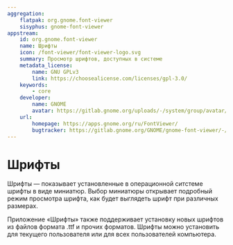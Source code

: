 ```yaml
---
aggregation:
    flatpak: org.gnome.font-viewer
    sisyphus: gnome-font-viewer
appstream:
    id: org.gnome.font-viewer
    name: Шрифты
    icon: /font-viewer/font-viewer-logo.svg
    summary: Просмотр шрифтов, доступных в системе
    metadata_license: 
        name: GNU GPLv3
        link: https://choosealicense.com/licenses/gpl-3.0/
    keywords: 
        - core
    developer: 
        name: GNOME
        avatar: https://gitlab.gnome.org/uploads/-/system/group/avatar/8/gnomelogo.png?width=48
    url: 
        homepage: https://apps.gnome.org/ru/FontViewer/
        bugtracker: https://gitlab.gnome.org/GNOME/gnome-font-viewer/-/issues/
---
```


# Шрифты

Шрифты — показывает установленные в операционной ситстеме шрифты в виде миниатюр. Выбор миниатюры открывает подробный режим просмотра шрифта, как будет выглядеть шрифт при различных размерах.

Приложение «Шрифты» также поддерживает установку новых шрифтов из файлов формата .ttf и прочих форматов. Шрифты можно установить для текущего пользователя или для всех пользователей компьютера.

<!--@include: @apps/_parts/install/content-repo.md-->
<!--@include: @apps/_parts/install/content-flatpak.md-->